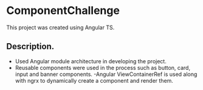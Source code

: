 # ComponentChallenge

This project was created using Angular TS.

## Description.
- Used Angular module architecture in developing the project.
- Reusable components were used in the process such as button, card, input and banner components.
-Angular ViewContainerRef is used along with ngrx to dynamically create a component and render them.

